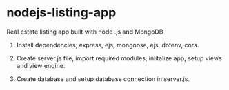 # nodejs-listing-app
Real estate listing app built with node .js and MongoDB

1. Install dependencies; express, ejs, mongoose, ejs, dotenv, cors.

2. Create server.js file, import required modules, iniitalize app, setup views and view engine.

3. Create database and setup database connection in server.js.
